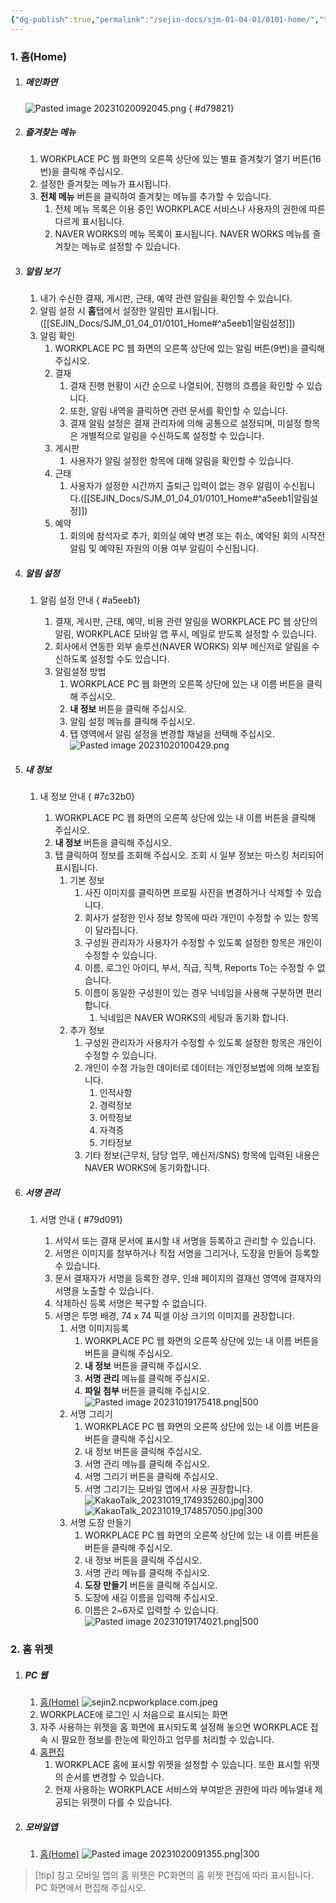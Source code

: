 ```yaml
---
{"dg-publish":true,"permalink":"/sejin-docs/sjm-01-04-01/0101-home/","title":"1.1 홈(Home)","tags":["workplace","그룹웨어"],"noteIcon":"","created":"2024-12-18T11:17:05.204+09:00","updated":"2024-12-23T08:48:24.416+09:00"}
---
```


### 1. 홈(Home)

1. ##### 메인화면
	![Pasted image 20231020092045.png](/img/user/MyCard/Attach/Pasted%20image%2020231020092045.png)
{ #d79821}

2. ##### 즐겨찾는 메뉴
	1. WORKPLACE PC 웹 화면의 오른쪽 상단에 있는 별표 즐겨찾기 열기 버튼(16번)을 클릭해 주십시오.
	2. 설정한 즐겨찾는 메뉴가 표시됩니다.
	3. **전체 메뉴** 버튼을 클릭하여 즐겨찾는 메뉴를 추가할 수 있습니다.
		1. 전체 메뉴 목록은 이용 중인 WORKPLACE 서비스나 사용자의 권한에 따른 다르게 표시됩니다.
		2. NAVER WORKS의 메뉴 목록이 표시됩니다. NAVER WORKS 메뉴를 즐겨찾는 메뉴로 설정할 수 있습니다.
3. ##### 알림 보기
	1. 내가 수신한 결재, 게시판, 근태, 예약 관련 알림을 확인할 수 있습니다.
	2. 알림 설정 시 **홈**탭에서 설정한 알림만 표시됩니다. ([[SEJIN_Docs/SJM_01_04_01/0101_Home#^a5eeb1\|알림설정]])
	3. 알림 확인
		1. WORKPLACE PC 웹 화면의 오른쪽 상단에 있는 알림 버튼(9번)을 클릭해 주십시오.
		2. 결재
			1. 결재 진행 현황이 시간 순으로 나열되어, 진행의 흐름을 확인할 수 있습니다. 
			2. 또한, 알림 내역을 클릭하면 관련 문서를 확인할 수 있습니다. 
			3. 결재 알림 설정은 결재 관리자에 의해 공통으로 설정되며, 미설정 항목은 개별적으로 알림을 수신하도록 설정할 수 있습니다.
		3. 게시판
			1. 사용자가 알림 설정한 항목에 대해 알림을 확인할 수 있습니다.
		4. 근태 
			1. 사용자가 설정한 시간까지 출퇴근 입력이 없는 경우 알림이 수신됩니다.([[SEJIN_Docs/SJM_01_04_01/0101_Home#^a5eeb1\|알림설정]])
		5. 예약
			1. 회의에 참석자로 추가, 회의실 예약 변경 또는 취소, 예약된 회의 시작전 알림 및 예약된 자원의 이용 여부 알림이 수신됩니다.
4. ##### 알림 설정 
	1. 알림 설정 안내
{ #a5eeb1}

		1. 결재, 게시판, 근태, 예약, 비용 관련 알림을 WORKPLACE PC 웹 상단의 알림, WORKPLACE 모바일 앱 푸시, 메일로 받도록 설정할 수 있습니다. 
		2. 회사에서 연동한 외부 솔루션(NAVER WORKS) 외부 메신저로 알림을 수신하도록 설정할 수도 있습니다.
		3. 알림설정 방법
			1. WORKPLACE PC 웹 화면의 오른쪽 상단에 있는 내 이름 버튼을 클릭해 주십시오.
			2. **내 정보** 버튼을 클릭해 주십시오.
			3. 알림 설정 메뉴를 클릭해 주십시오.
			4. 탭 영역에서 알림 설정을 변경할 채널을 선택해 주십시오.
			![Pasted image 20231020100429.png](/img/user/MyCard/Attach/Pasted%20image%2020231020100429.png)
5. ##### 내 정보 
	1. 내 정보 안내
{ #7c32b0}

		1. WORKPLACE PC 웹 화면의 오른쪽 상단에 있는 내 이름 버튼을 클릭해 주십시오.
		2. **내 정보** 버튼을 클릭해 주십시오.
		3. 탭 클릭하여 정보를 조회해 주십시오. 조회 시 일부 정보는 마스킹 처리되어 표시됩니다.
			1. 기본 정보
				1. 사진 이미지를 클릭하면 프로필 사진을 변경하거나 삭제할 수 있습니다.
				2. 회사가 설정한 인사 정보 항목에 따라 개인이 수정할 수 있는 항목이 달라집니다.
				3. 구성원 관리자가 사용자가 수정할 수 있도록 설정한 항목은 개인이 수정할 수 있습니다.
				4. 이름, 로그인 아이디, 부서, 직급, 직책, Reports To는 수정할 수 없습니다.
				5. 이름이 동일한 구성원이 있는 경우 닉네임을 사용해 구분하면 편리합니다.
					1. 닉네임은 NAVER WORKS의 세팅과 동기화 합니다.
			2. 추가 정보
				1. 구성원 관리자가 사용자가 수정할 수 있도록 설정한 항목은 개인이 수정할 수 있습니다.
				2. 개인이 수정 가능한 데이터로 데이터는 개인정보법에 의해 보호됩니다.
					1. 인적사항
					2. 경력정보
					3. 어학정보
					4. 자격증
					5. 기타정보
				3. 기타 정보(근무처, 담당 업무, 메신저/SNS) 항목에 입력된 내용은 NAVER WORKS에 동기화합니다.
6. ##### 서명 관리 
	1. 서명 안내
{ #79d091}

		1. 서약서 또는 결재 문서에 표시할 내 서명을 등록하고 관리할 수 있습니다. 
		2. 서명은 이미지를 첨부하거나 직접 서명을 그리거나, 도장을 만들어 등록할 수 있습니다. 
		3. 문서 결재자가 서명을 등록한 경우, 인쇄 페이지의 결재선 영역에 결재자의 서명을 노출할 수 있습니다.
		4. 삭제하신 등록 서명은 복구할 수 없습니다.
		5. 서명은 투명 배경, 74 x 74 픽셀 이상 크기의 이미지를 권장합니다.
			1. 서명 이미지등록
				1. WORKPLACE PC 웹 화면의 오른쪽 상단에 있는 내 이름 버튼을 버튼을 클릭해 주십시오.
				2. **내 정보** 버튼을 클릭해 주십시오.
				3. **서명 관리** 메뉴를 클릭해 주십시오.
				4. **파일 첨부** 버튼을 클릭해 주십시오.
					![Pasted image 20231019175418.png|500](/img/user/MyCard/Attach/Pasted%20image%2020231019175418.png)
			2. 서명 그리기
				1. WORKPLACE PC 웹 화면의 오른쪽 상단에 있는 내 이름 버튼을 버튼을 클릭해 주십시오.
				2. 내 정보 버튼을 클릭해 주십시오.
				3. 서명 관리 메뉴를 클릭해 주십시오.
				4. 서명 그리기 버튼을 클릭해 주십시오.
				5. 서명 그리기는 모바일 앱에서 사용 권장합니다.
				![KakaoTalk_20231019_174935260.jpg|300](/img/user/MyCard/Attach/KakaoTalk_20231019_174935260.jpg)
				![KakaoTalk_20231019_174857050.jpg|300](/img/user/MyCard/Attach/KakaoTalk_20231019_174857050.jpg)
			1. 서명 도장 만들기
				1.  WORKPLACE PC 웹 화면의 오른쪽 상단에 있는 내 이름 버튼을 버튼을 클릭해 주십시오.
				2. 내 정보 버튼을 클릭해 주십시오.
				3. 서명 관리 메뉴를 클릭해 주십시오.
				4. **도장 만들기** 버튼을 클릭해 주십시오.
				5. 도장에 새길 이름을 입력해 주십시오.
				6. 이름은 2~6자로 입력할 수 있습니다.
				![Pasted image 20231019174021.png|500](/img/user/MyCard/Attach/Pasted%20image%2020231019174021.png)
### 2. 홈 위젯
1. ##### PC 웹 
	1. [홈(Home)](https://guide.ncloud-docs.com/docs/workplace-pc-home2)
		![sejin2.ncpworkplace.com.jpeg](/img/user/MyCard/Attach/sejin2.ncpworkplace.com.jpeg)
	2. WORKPLACE에 로그인 시 처음으로 표시되는 화면
	3. 자주 사용하는 위젯을 홈 화면에 표시되도록 설정해 놓으면 WORKPLACE 접속 시 필요한 정보를 한눈에 확인하고 업무를 처리할 수 있습니다.
	4. [홈편집](https://guide.ncloud-docs.com/docs/workplace-pc-home2#홈편집)
		1. WORKPLACE 홈에 표시할 위젯을 설정할 수 있습니다. 또한 표시할 위젯의 순서를 변경할 수 있습니다.
		2. 현재 사용하는 WORKPLACE 서비스와 부여받은 권한에 따라 메뉴얼내 제공되는 위젯이 다를 수 있습니다.
2. ##### 모바일앱
	1. [홈(Home)](https://guide.ncloud-docs.com/docs/workplace-mobile-home2)
	![Pasted image 20231020091355.png|300](/img/user/MyCard/Attach/Pasted%20image%2020231020091355.png)

> [!tip] 참고
>모바일 앱의 홈 위젯은 PC화면의 홈 위젯 편집에 따라 표시됩니다. PC 화면에서 편집해 주십시오.

